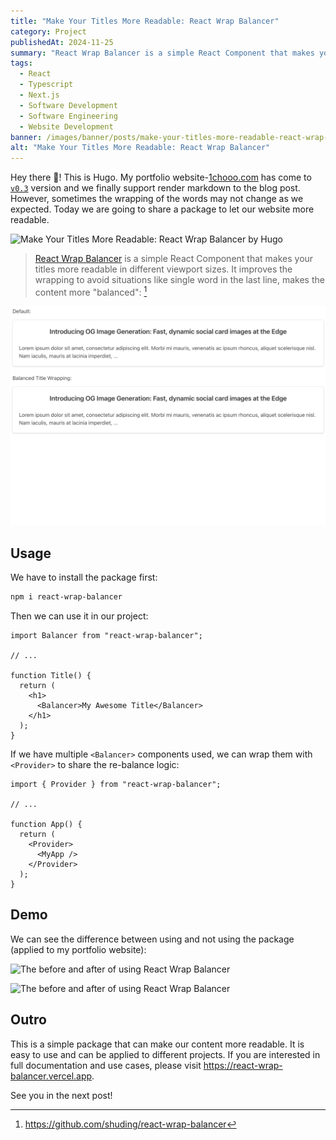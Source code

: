 ```yaml
---
title: "Make Your Titles More Readable: React Wrap Balancer"
category: Project
publishedAt: 2024-11-25
summary: "React Wrap Balancer is a simple React Component that makes your titles more readable in different viewport sizes. It improves the wrapping to avoid situations like single word in the last line, makes the content more 'balanced'."
tags:
  - React
  - Typescript
  - Next.js
  - Software Development
  - Software Engineering
  - Website Development
banner: /images/banner/posts/make-your-titles-more-readable-react-wrap-balancer.webp
alt: "Make Your Titles More Readable: React Wrap Balancer"
---
```


Hey there 👋! This is Hugo. My portfolio website-[1chooo.com](https://1chooo.com/) has come to [`v0.3`](https://github.com/1chooo/1chooo.com/releases/tag/v0.3.0) version and we finally support render markdown to the blog post. However, sometimes the wrapping of the words may not change as we expected. Today we are going to share a package to let our website more readable.

![Make Your Titles More Readable: React Wrap Balancer by Hugo](/images/banner/posts/make-your-titles-more-readable-react-wrap-balancer.webp)

> [React Wrap Balancer] is a simple React Component that makes your titles more readable in different viewport sizes. It improves the wrapping to avoid situations like single word in the last line, makes the content more "balanced": [^1]

[React Wrap Balancer]: https://react-wrap-balancer.vercel.app/

![Simple React Component That Makes Titles More Readable](https://github.com/shuding/react-wrap-balancer/raw/main/.github/demo.gif)

## Usage

We have to install the package first:

```bash
npm i react-wrap-balancer
```

Then we can use it in our project:

```tsx
import Balancer from "react-wrap-balancer";

// ...

function Title() {
  return (
    <h1>
      <Balancer>My Awesome Title</Balancer>
    </h1>
  );
}
```

If we have multiple `<Balancer>` components used, we can wrap them with `<Provider>` to share the re-balance logic:

```tsx
import { Provider } from "react-wrap-balancer";

// ...

function App() {
  return (
    <Provider>
      <MyApp />
    </Provider>
  );
}
```

## Demo

We can see the difference between using and not using the package (applied to my portfolio website):

![The before and after of using React Wrap Balancer](/images/posts/make-your-titles-more-readable-react-wrap-balancer/demo-01.png)

![The before and after of using React Wrap Balancer](/images/posts/make-your-titles-more-readable-react-wrap-balancer/demo-02.png)

## Outro

This is a simple package that can make our content more readable. It is easy to use and can be applied to different projects. If you are interested in full documentation and use cases, please visit https://react-wrap-balancer.vercel.app.

See you in the next post!

[^1]: https://github.com/shuding/react-wrap-balancer
